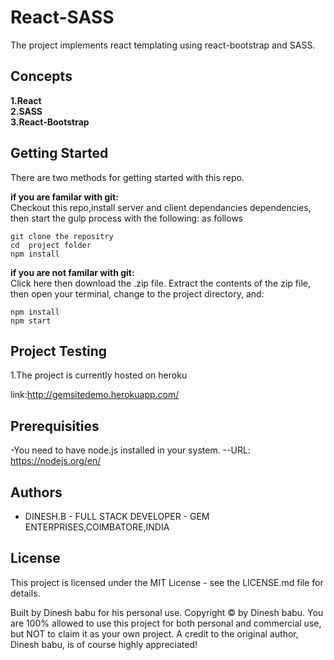 # React-SASS

The project implements react templating using react-bootstrap and SASS.

## Concepts

**1.React**  
**2.SASS**  
**3.React-Bootstrap**

## Getting Started

There are two methods for getting started with this repo.

**if you are familar with git:**  
Checkout this repo,install server and client dependancies dependencies, then start the gulp process with the following:
as follows

```
git clone the repositry
cd  project folder
npm install
```

**if you are not familar with git:**  
Click here then download the .zip file. Extract the contents of the zip file, then open your terminal,
change to the project directory, and:

```
npm install
npm start
```

## Project Testing

1.The project is currently hosted on heroku

link:http://gemsitedemo.herokuapp.com/

## Prerequisities

-You need to have node.js installed in your system.
--URL: https://nodejs.org/en/

## Authors

- DINESH.B - FULL STACK DEVELOPER - GEM ENTERPRISES,COIMBATORE,INDIA

## License

This project is licensed under the MIT License - see the LICENSE.md file for details.

Built by Dinesh babu for his personal use. Copyright © by Dinesh babu. You are 100% allowed to use this project for both personal and commercial use, but NOT to claim it as your own project. A credit to the original author, Dinesh babu, is of course highly appreciated!
